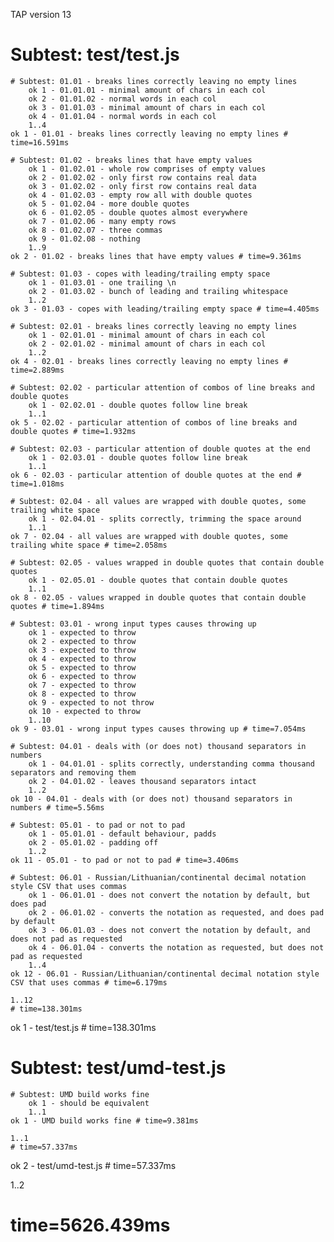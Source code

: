 TAP version 13
# Subtest: test/test.js
    # Subtest: 01.01 - breaks lines correctly leaving no empty lines
        ok 1 - 01.01.01 - minimal amount of chars in each col
        ok 2 - 01.01.02 - normal words in each col
        ok 3 - 01.01.03 - minimal amount of chars in each col
        ok 4 - 01.01.04 - normal words in each col
        1..4
    ok 1 - 01.01 - breaks lines correctly leaving no empty lines # time=16.591ms
    
    # Subtest: 01.02 - breaks lines that have empty values
        ok 1 - 01.02.01 - whole row comprises of empty values
        ok 2 - 01.02.02 - only first row contains real data
        ok 3 - 01.02.02 - only first row contains real data
        ok 4 - 01.02.03 - empty row all with double quotes
        ok 5 - 01.02.04 - more double quotes
        ok 6 - 01.02.05 - double quotes almost everywhere
        ok 7 - 01.02.06 - many empty rows
        ok 8 - 01.02.07 - three commas
        ok 9 - 01.02.08 - nothing
        1..9
    ok 2 - 01.02 - breaks lines that have empty values # time=9.361ms
    
    # Subtest: 01.03 - copes with leading/trailing empty space
        ok 1 - 01.03.01 - one trailing \n
        ok 2 - 01.03.02 - bunch of leading and trailing whitespace
        1..2
    ok 3 - 01.03 - copes with leading/trailing empty space # time=4.405ms
    
    # Subtest: 02.01 - breaks lines correctly leaving no empty lines
        ok 1 - 02.01.01 - minimal amount of chars in each col
        ok 2 - 02.01.02 - minimal amount of chars in each col
        1..2
    ok 4 - 02.01 - breaks lines correctly leaving no empty lines # time=2.889ms
    
    # Subtest: 02.02 - particular attention of combos of line breaks and double quotes
        ok 1 - 02.02.01 - double quotes follow line break
        1..1
    ok 5 - 02.02 - particular attention of combos of line breaks and double quotes # time=1.932ms
    
    # Subtest: 02.03 - particular attention of double quotes at the end
        ok 1 - 02.03.01 - double quotes follow line break
        1..1
    ok 6 - 02.03 - particular attention of double quotes at the end # time=1.018ms
    
    # Subtest: 02.04 - all values are wrapped with double quotes, some trailing white space
        ok 1 - 02.04.01 - splits correctly, trimming the space around
        1..1
    ok 7 - 02.04 - all values are wrapped with double quotes, some trailing white space # time=2.058ms
    
    # Subtest: 02.05 - values wrapped in double quotes that contain double quotes
        ok 1 - 02.05.01 - double quotes that contain double quotes
        1..1
    ok 8 - 02.05 - values wrapped in double quotes that contain double quotes # time=1.894ms
    
    # Subtest: 03.01 - wrong input types causes throwing up
        ok 1 - expected to throw
        ok 2 - expected to throw
        ok 3 - expected to throw
        ok 4 - expected to throw
        ok 5 - expected to throw
        ok 6 - expected to throw
        ok 7 - expected to throw
        ok 8 - expected to throw
        ok 9 - expected to not throw
        ok 10 - expected to throw
        1..10
    ok 9 - 03.01 - wrong input types causes throwing up # time=7.054ms
    
    # Subtest: 04.01 - deals with (or does not) thousand separators in numbers
        ok 1 - 04.01.01 - splits correctly, understanding comma thousand separators and removing them
        ok 2 - 04.01.02 - leaves thousand separators intact
        1..2
    ok 10 - 04.01 - deals with (or does not) thousand separators in numbers # time=5.56ms
    
    # Subtest: 05.01 - to pad or not to pad
        ok 1 - 05.01.01 - default behaviour, padds
        ok 2 - 05.01.02 - padding off
        1..2
    ok 11 - 05.01 - to pad or not to pad # time=3.406ms
    
    # Subtest: 06.01 - Russian/Lithuanian/continental decimal notation style CSV that uses commas
        ok 1 - 06.01.01 - does not convert the notation by default, but does pad
        ok 2 - 06.01.02 - converts the notation as requested, and does pad by default
        ok 3 - 06.01.03 - does not convert the notation by default, and does not pad as requested
        ok 4 - 06.01.04 - converts the notation as requested, but does not pad as requested
        1..4
    ok 12 - 06.01 - Russian/Lithuanian/continental decimal notation style CSV that uses commas # time=6.179ms
    
    1..12
    # time=138.301ms
ok 1 - test/test.js # time=138.301ms

# Subtest: test/umd-test.js
    # Subtest: UMD build works fine
        ok 1 - should be equivalent
        1..1
    ok 1 - UMD build works fine # time=9.381ms
    
    1..1
    # time=57.337ms
ok 2 - test/umd-test.js # time=57.337ms

1..2
# time=5626.439ms
